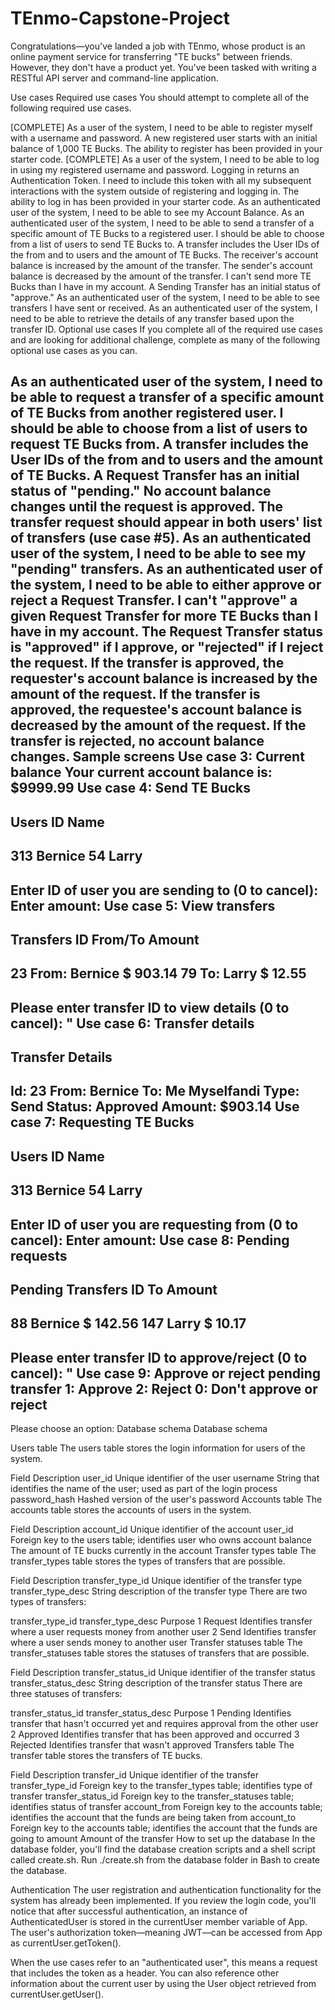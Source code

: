 # TEnmo-Capstone-Project

Congratulations—you've landed a job with TEnmo, whose product is an online payment service for transferring "TE bucks" between friends. However, they don't have a product yet. You've been tasked with writing a RESTful API server and command-line application.

Use cases
Required use cases
You should attempt to complete all of the following required use cases.

[COMPLETE] As a user of the system, I need to be able to register myself with a username and password.
A new registered user starts with an initial balance of 1,000 TE Bucks.
The ability to register has been provided in your starter code.
[COMPLETE] As a user of the system, I need to be able to log in using my registered username and password.
Logging in returns an Authentication Token. I need to include this token with all my subsequent interactions with the system outside of registering and logging in.
The ability to log in has been provided in your starter code.
As an authenticated user of the system, I need to be able to see my Account Balance.
As an authenticated user of the system, I need to be able to send a transfer of a specific amount of TE Bucks to a registered user.
I should be able to choose from a list of users to send TE Bucks to.
A transfer includes the User IDs of the from and to users and the amount of TE Bucks.
The receiver's account balance is increased by the amount of the transfer.
The sender's account balance is decreased by the amount of the transfer.
I can't send more TE Bucks than I have in my account.
A Sending Transfer has an initial status of "approve."
As an authenticated user of the system, I need to be able to see transfers I have sent or received.
As an authenticated user of the system, I need to be able to retrieve the details of any transfer based upon the transfer ID.
Optional use cases
If you complete all of the required use cases and are looking for additional challenge, complete as many of the following optional use cases as you can.

As an authenticated user of the system, I need to be able to request a transfer of a specific amount of TE Bucks from another registered user.
I should be able to choose from a list of users to request TE Bucks from.
A transfer includes the User IDs of the from and to users and the amount of TE Bucks.
A Request Transfer has an initial status of "pending."
No account balance changes until the request is approved.
The transfer request should appear in both users' list of transfers (use case #5).
As an authenticated user of the system, I need to be able to see my "pending" transfers.
As an authenticated user of the system, I need to be able to either approve or reject a Request Transfer.
I can't "approve" a given Request Transfer for more TE Bucks than I have in my account.
The Request Transfer status is "approved" if I approve, or "rejected" if I reject the request.
If the transfer is approved, the requester's account balance is increased by the amount of the request.
If the transfer is approved, the requestee's account balance is decreased by the amount of the request.
If the transfer is rejected, no account balance changes.
Sample screens
Use case 3: Current balance
Your current account balance is: $9999.99
Use case 4: Send TE Bucks
-------------------------------------------
Users
ID          Name
-------------------------------------------
313         Bernice
54          Larry
---------

Enter ID of user you are sending to (0 to cancel):
Enter amount:
Use case 5: View transfers
-------------------------------------------
Transfers
ID          From/To                 Amount
-------------------------------------------
23          From: Bernice          $ 903.14
79          To:    Larry           $  12.55
---------
Please enter transfer ID to view details (0 to cancel): "
Use case 6: Transfer details
--------------------------------------------
Transfer Details
--------------------------------------------
 Id: 23
 From: Bernice
 To: Me Myselfandi
 Type: Send
 Status: Approved
 Amount: $903.14
Use case 7: Requesting TE Bucks
-------------------------------------------
Users
ID          Name
-------------------------------------------
313         Bernice
54          Larry
---------

Enter ID of user you are requesting from (0 to cancel):
Enter amount:
Use case 8: Pending requests
-------------------------------------------
Pending Transfers
ID          To                     Amount
-------------------------------------------
88          Bernice                $ 142.56
147         Larry                  $  10.17
---------
Please enter transfer ID to approve/reject (0 to cancel): "
Use case 9: Approve or reject pending transfer
1: Approve
2: Reject
0: Don't approve or reject
---------
Please choose an option:
Database schema
Database schema

Users table
The users table stores the login information for users of the system.

Field	Description
user_id	Unique identifier of the user
username	String that identifies the name of the user; used as part of the login process
password_hash	Hashed version of the user's password
Accounts table
The accounts table stores the accounts of users in the system.

Field	Description
account_id	Unique identifier of the account
user_id	Foreign key to the users table; identifies user who owns account
balance	The amount of TE bucks currently in the account
Transfer types table
The transfer_types table stores the types of transfers that are possible.

Field	Description
transfer_type_id	Unique identifier of the transfer type
transfer_type_desc	String description of the transfer type
There are two types of transfers:

transfer_type_id	transfer_type_desc	Purpose
1	Request	Identifies transfer where a user requests money from another user
2	Send	Identifies transfer where a user sends money to another user
Transfer statuses table
The transfer_statuses table stores the statuses of transfers that are possible.

Field	Description
transfer_status_id	Unique identifier of the transfer status
transfer_status_desc	String description of the transfer status
There are three statuses of transfers:

transfer_status_id	transfer_status_desc	Purpose
1	Pending	Identifies transfer that hasn't occurred yet and requires approval from the other user
2	Approved	Identifies transfer that has been approved and occurred
3	Rejected	Identifies transfer that wasn't approved
Transfers table
The transfer table stores the transfers of TE bucks.

Field	Description
transfer_id	Unique identifier of the transfer
transfer_type_id	Foreign key to the transfer_types table; identifies type of transfer
transfer_status_id	Foreign key to the transfer_statuses table; identifies status of transfer
account_from	Foreign key to the accounts table; identifies the account that the funds are being taken from
account_to	Foreign key to the accounts table; identifies the account that the funds are going to
amount	Amount of the transfer
How to set up the database
In the database folder, you'll find the database creation scripts and a shell script called create.sh. Run ./create.sh from the database folder in Bash to create the database.

Authentication
The user registration and authentication functionality for the system has already been implemented. If you review the login code, you'll notice that after successful authentication, an instance of AuthenticatedUser is stored in the currentUser member variable of App. The user's authorization token—meaning JWT—can be accessed from App as currentUser.getToken().

When the use cases refer to an "authenticated user", this means a request that includes the token as a header. You can also reference other information about the current user by using the User object retrieved from currentUser.getUser().
